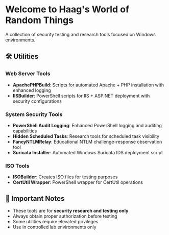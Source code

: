 # Welcome to Haag's World of Random Things

A collection of security testing and research tools focused on Windows environments.

## 🛠️ Utilities

### Web Server Tools
- **ApachePHPBuild**: Scripts for automated Apache + PHP installation with enhanced logging
- **IISBuilder**: PowerShell scripts for IIS + ASP.NET deployment with security configurations


### System Security Tools
- **PowerShell Audit Logging**: Enhanced PowerShell logging and auditing capabilities
- **Hidden Scheduled Tasks**: Research tools for scheduled task visibility
- **FancyNTLMRelay**: Educational NTLM challenge-response observation tool
- **Suricata Installer**: Automated Windows Suricata IDS deployment script

### ISO Tools
- **ISOBuilder**: Creates ISO files for testing purposes
- **CertUtil Wrapper**: PowerShell wrapper for CertUtil operations

## 🚨 Important Notes

- These tools are for **security research and testing only**
- Always obtain proper authorization before testing
- Some utilities require elevated privileges
- Use in controlled lab environments only
